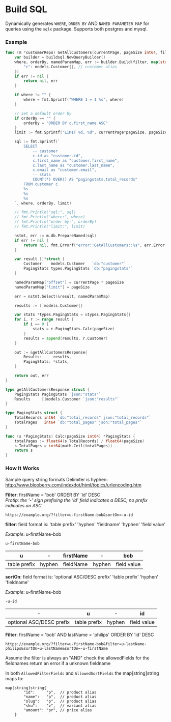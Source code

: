# Build SQL

Dynamically generates `WHERE`, `ORDER BY` AND `NAMED PARAMETER MAP` for queries using the `sqlx` package. Supports both postgres and mysql.

### Example

```go
func (m *customerRepo) GetAllCustomers(currentPage, pageSize int64, filter string) (res *getAllCustomersResponse, err error) {
	var builder = buildsql.NewQueryBuilder()
	where, orderBy, namedParamMap, err := builder.Build(filter, map[string]interface{}{
		"c": models.Customer{}, // customer alias
	})
	if err != nil {
		return nil, err
	}

	if where != "" {
		where = fmt.Sprintf("WHERE 1 = 1 %s", where)
	}

	// set a default order by
	if orderBy == "" {
		orderBy = "ORDER BY c.first_name ASC"
	}
	limit := fmt.Sprintf("LIMIT %d, %d", currentPage*pageSize, pageSize)

	sql := fmt.Sprintf(`
		SELECT
			-- customer
			c.id as "customer.id",
			c.first_name as "customer.first_name",
			c.last_name as "customer.last_name",
			c.email as "customer.email",
			-- stats
			COUNT(*) OVER() AS "pagingstats.total_records"
		FROM customer c
		%s
		%s
		%s
	`, where, orderBy, limit)

	// fmt.Println("sql:", sql)
	// fmt.Println("where:", where)
	// fmt.Println("order by:", orderBy)
	// fmt.Println("limit:", limit)

	nstmt, err := m.db.PrepareNamed(sql)
	if err != nil {
		return nil, fmt.Errorf("error::GetAllCustomers::%s", err.Error())
	}

	var result []*struct {
		Customer    models.Customer   `db:"customer"`
		PagingStats types.PagingStats `db:"pagingstats"`
	}

	namedParamMap["offset"] = currentPage * pageSize
	namedParamMap["limit"] = pageSize

	err = nstmt.Select(&result, namedParamMap)

	results := []models.Customer{}

	var stats *types.PagingStats = &types.PagingStats{}
	for i, r := range result {
		if i == 0 {
			stats = r.PagingStats.Calc(pageSize)
		}
		results = append(results, r.Customer)
	}

	out := &getAllCustomersResponse{
		Results:     results,
		PagingStats: *stats,
	}

	return out, err
}

type getAllCustomersResponse struct {
	PagingStats PagingStats `json:"stats"`
	Results     []models.Customer `json:"results"`
}

type PagingStats struct {
	TotalRecords int64 `db:"total_records" json:"total_records"`
	TotalPages   int64 `db:"total_pages" json:"total_pages"`
}

func (s *PagingStats) Calc(pageSize int64) *PagingStats {
	totalPages := float64(s.TotalRecords) / float64(pageSize)
	s.TotalPages = int64(math.Ceil(totalPages))
	return s
}
```

### How It Works

Sample query string formats
Delimiter is hyphen: http://www.blooberry.com/indexdot/html/topics/urlencoding.htm

**Filter**: firstName = 'bob' ORDER BY 'id' DESC  
_Protip: the '-' sign prefixing the 'id' field indicates a DESC, no prefix indicates an ASC_

`https://example.org/?filter=u-firstName-bob&sortOn=-u-id`

**filter**: field format is: 'table prefix' 'hyphen' 'fieldname' 'hyphen' 'field value'

_Example_: u-firstName-bob

```
u-firstName-bob
```

| u            | -      | firstName | -      | bob         |
| ------------ | ------ | --------- | ------ | ----------- |
| table prefix | hyphen | fieldName | hyphen | field value |

**sortOn**: field format is: 'optional ASC/DESC prefix' 'table prefix' 'hyphen' 'fieldname'

_Example_: u-firstName-bob

```
-u-id
```

| -                        | u            | -      | id          |
| ------------------------ | ------------ | ------ | ----------- |
| optional ASC/DESC prefix | table prefix | hyphen | field value |

**Filter**: firstName = 'bob' AND lastName = 'philips' ORDER BY 'id' DESC

`https://example.org/?filter=u-firstName-bob&filter=u-lastName-philips&sortOn=u-lastName&sortOn=-u-firstName`

Assume the filter is always an "AND"
check the allowedFields for the fieldnames
return an error if a unknown fieldname

In both `AllowedFilterFields` and `AllowedSortFields`
the map[string]string maps to:

```
map[string]string{
		"id":     "p",  // product alias
		"name":   "p",  // product alias
		"slug":   "p",  // product alias
		"sku":    "v",  // variant alias
		"amount": "pr", // price alias
	}
```

